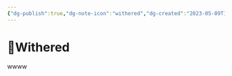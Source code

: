 ```yaml
---
{"dg-publish":true,"dg-note-icon":"withered","dg-created":"2023-05-09T16:28:00+08:00","dg-updated":"2023-05-09T16:28:00+08:00","tags":["philosophy","Robert"],"dg-path":"Test/Withered.md","permalink":"/Test/Withered/","dgPassFrontmatter":true,"noteIcon":"withered","created":"2023-05-09T16:28:00+08:00","updated":"2023-05-09T16:28:00+08:00"}
---
```



# 🥀Withered
wwww